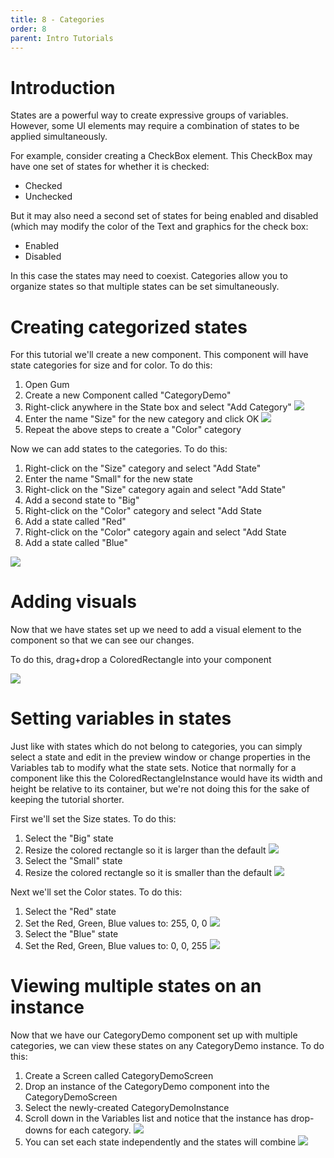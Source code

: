 ```yaml
---
title: 8 - Categories
order: 8
parent: Intro Tutorials
---
```


# Introduction
States are a powerful way to create expressive groups of variables.  However, some UI elements may require a combination of states to be applied simultaneously.  

For example, consider creating a CheckBox element. This CheckBox may have one set of states for whether it is checked:

* Checked
* Unchecked

But it may also need a second set of states for being enabled and disabled (which may modify the color of the Text and graphics for the check box:

* Enabled
* Disabled

In this case the states may need to coexist.  Categories allow you to organize states so that multiple states can be set simultaneously.

# Creating categorized states

For this tutorial we'll create a new component.  This component will have state categories for size and for color.  To do this:

1. Open Gum
1. Create a new Component called "CategoryDemo"
1. Right-click anywhere in the State box and select "Add Category" ![](GumAddCategory.png)
1. Enter the name "Size" for the new category and click OK ![](GumAddCategoryCalledSize.PNG)
1. Repeat the above steps to create a "Color" category

Now we can add states to the categories.  To do this:

1. Right-click on the "Size" category and select "Add State"
1. Enter the name "Small" for the new state
1. Right-click on the "Size" category again and select "Add State"
1. Add a second state to "Big"
1. Right-click on the "Color" category and select "Add State
1. Add a state called "Red"
1. Right-click on the "Color" category again and select "Add State
1. Add a state called "Blue"

![](GumStatesInCategories.PNG)

# Adding visuals

Now that we have states set up we need to add a visual element to the component so that we can see our changes.

To do this, drag+drop a ColoredRectangle into your component 

![](GumColoredRectangleInComponent.PNG)

# Setting variables in states

Just like with states which do not belong to categories, you can simply select a state and edit in the preview window or change properties in the Variables tab to modify what the state sets.  Notice that normally for a component like this the ColoredRectangleInstance would have its width and height be relative to its container, but we're not doing this for the sake of keeping the tutorial shorter.

First we'll set the Size states.  To do this:

1. Select the "Big" state
1. Resize the colored rectangle so it is larger than the default ![](GumBigState.PNG)
1. Select the "Small" state
1. Resize the colored rectangle so it is smaller than the default ![](GumSmallState.PNG)

Next we'll set the Color states.  To do this:

1. Select the "Red" state
1. Set the Red, Green, Blue values to:  255, 0, 0 ![](GumRedState.PNG)
1. Select the "Blue" state
1. Set the Red, Green, Blue values to:  0, 0, 255 ![](GumBlueState.PNG)

# Viewing multiple states on an instance

Now that we have our CategoryDemo component set up with multiple categories, we can view these states on any CategoryDemo instance.  To do this:

1. Create a Screen called CategoryDemoScreen
1. Drop an instance of the CategoryDemo component into the CategoryDemoScreen
1. Select the newly-created CategoryDemoInstance
1. Scroll down in the Variables list and notice that the instance has drop-downs for each category.  ![](GumLookCategoriesOnInstance.PNG)
1. You can set each state independently and the states will combine ![](GumCombinedStates.PNG)